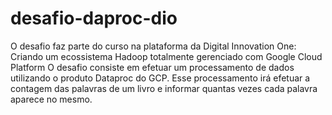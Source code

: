 # desafio-daproc-dio
O desafio faz parte do curso na plataforma da Digital Innovation One:  Criando um ecossistema Hadoop totalmente gerenciado com Google Cloud Platform  O desafio consiste em efetuar um processamento de dados utilizando o produto Dataproc do GCP. Esse processamento irá efetuar a contagem das palavras de um livro e informar quantas vezes cada palavra aparece no mesmo.

